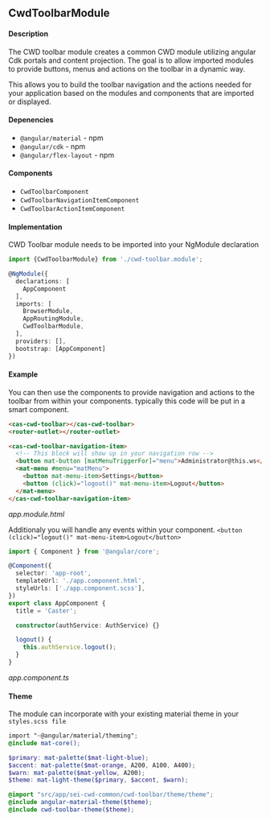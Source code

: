 ## CwdToolbarModule

#### Description

The CWD toolbar module creates a common CWD module utilizing angular Cdk portals and content projection.
The goal is to allow imported modules to provide buttons, menus and actions on the toolbar in a dynamic
way.

This allows you to build the toolbar navigation and the actions needed for your application based on the modules
and components that are imported or displayed.

#### Depenencies

- `@angular/material` - npm
- `@angular/cdk` - npm
- `@angular/flex-layout` - npm

#### Components

- `CwdToolbarComponent`
- `CwdToolbarNavigationItemComponent`
- `CwdToolbarActionItemComponent`

#### Implementation

CWD Toolbar module needs to be imported into your NgModule declaration

```typescript
import {CwdToolbarModule} from './cwd-toolbar.module';

@NgModule({
  declarations: [
    AppComponent
  ],
  imports: [
    BrowserModule,
    AppRoutingModule,
    CwdToolbarModule,
  ],
  providers: [],
  bootstrap: [AppComponent]
})
```

#### Example

You can then use the components to provide navigation and actions to the toolbar from within your components. typically this code
will be put in a smart component.

```html
<cas-cwd-toolbar></cas-cwd-toolbar>
<router-outlet></router-outlet>

<cas-cwd-toolbar-navigation-item>
  <!-- This block will show up in your navigation row -->
  <button mat-button [matMenuTriggerFor]="menu">Administrator@this.ws</button>
  <mat-menu #menu="matMenu">
    <button mat-menu-item>Settings</button>
    <button (click)="logout()" mat-menu-item>Logout</button>
  </mat-menu>
</cas-cwd-toolbar-navigation-item>
```

_app.module.html_

Additionaly you will handle any events within your component.
`<button (click)="logout()" mat-menu-item>Logout</button>`

```typescript
import { Component } from '@angular/core';

@Component({
  selector: 'app-root',
  templateUrl: './app.component.html',
  styleUrls: ['./app.component.scss'],
})
export class AppComponent {
  title = 'Caster';

  constructor(authService: AuthService) {}

  logout() {
    this.authService.logout();
  }
}
```

_app.component.ts_

#### Theme

The module can incorporate with your existing material theme in your `styles.scss file`

```scss
import "~@angular/material/theming";
@include mat-core();

$primary: mat-palette($mat-light-blue);
$accent: mat-palette($mat-orange, A200, A100, A400);
$warn: mat-palette($mat-yellow, A200);
$theme: mat-light-theme($primary, $accent, $warn);

@import "src/app/sei-cwd-common/cwd-toolbar/theme/theme";
@include angular-material-theme($theme);
@include cwd-toolbar-theme($theme);
```
